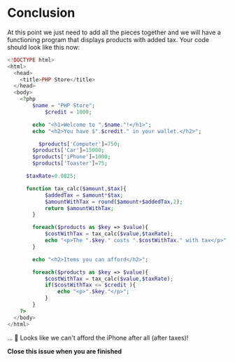 # Conclusion

At this point we just need to add all the pieces together and we will have a functioning program that displays products with added tax. Your code should look like this now:
```php
<!DOCTYPE html>
<html>
  <head>
    <title>PHP Store</title>
  </head>
  <body>
    <?php
	    $name = "PHP Store";
			$credit = 1000; 

	    echo "<h1>Welcome to ".$name."!</h1>";
	    echo "<h2>You have $".$credit." in your wallet.</h2>";

		  $products['Computer']=750;
	    $products['Car']=15000;
	    $products['iPhone']=1000;
	    $products['Toaster']=75;

      $taxRate=0.0825;

      function tax_calc($amount,$tax){
	    	$addedTax = $amount*$tax;
	    	$amountWithTax = round($amount+$addedTax,2);
	    	return $amountWithTax;
    	}

	    foreach($products as $key => $value){
	    	$costWithTax = tax_calc($value,$taxRate);
		    echo "<p>The ".$key." costs ".$costWithTax." with tax</p>";
	    }

	    echo "<h2>Items you can afford</h2>";

	    foreach($products as $key => $value){
	    	$costWithTax = tax_calc($value,$taxRate);
		    if($costWithTax <= $credit ){
		    	echo "<p>".$key."</p>"; 
		    }
	    }
    ?>
  </body>
</html>
```
... 🤔 
Looks like we can't afford the iPhone after all (after taxes)! 

**Close this issue when you are finished**